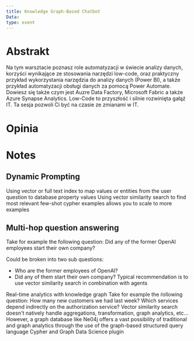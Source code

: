 ```yaml
---
title: Knowledge Graph-Based Chatbot
Data: 
type: event
---
```

# Abstrakt
Na tym warsztacie poznasz role automatyzacji w świecie analizy danych, korzyści wynikające ze stosowania narzędzi low-code, oraz praktyczny przykład wykorzystania narzędzia do analizy danych (Power BI), a także przykład automatyzacji obsługi danych za pomocą Power Automate. Dowiesz się także czym jest Auzre Data Factory, Microsoft Fabric a także Azure Synapse Analytics. Low-Code to przyszłość i silnie rozwinięta gałąź IT. Ta sesja pozwoli Ci być na czasie ze zmianami w IT.

# Opinia

# Notes
## Dynamic Prompting

Using vector or full text index to map values or entities from the user question to database property values Using vector similarity search to find most relevant few-shot cypher examples allows you to scale to more examples


## Multi-hop question answering
Take for example the following question:
Did any of the former OpenAl employees start their own company?

Could be broken into two sub questions:
- Who are the former employees of OpenAl?
- Did any of them start their own company?
Typical recommendation is to use vector similarity search in combination with agents

Real-time analytics with
knowledge graph
Take for example the ŕollowing question:
How many new customers we had last week?
Which services depend indirectly on the
authorization service?
Vector similarity search doesn't natively
handle aggregations, transformation,
graph analytics, etc...
However, a graph database like Ne04j
offers a vast possibility of traditional and
graph analytics through the use of the
graph-based structured query language
Cypher and Graph Data Science plugin